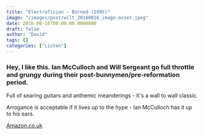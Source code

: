```yaml
---
title: "Electrafixion - Burned (1995)"
image: "/images/post/wilt_20160816_image-asset.jpeg"
date: 2016-08-16T00:00:00.0000000
draft: false
author: "David"
tags: []
categories: ["Listen"]
---
```

### Hey, I like this. Ian McCulloch and Will Sergeant go full throttle and grungy during their post-bunnymen/pre-reformation period.

 Full of searing guitars and anthemic meanderings - it's a wall to wall classic.

 Arrogance is acceptable if it lives up to the hype - Ian McCulloch has it up to his ears.

 [Amazon.co.uk](https://www.amazon.co.uk/Burned-Electrafixion/dp/B000025LFM/ref=sr_1_1?s=music&amp;ie=UTF8&amp;qid=1471335552&amp;sr=1-1&amp;keywords=electrafixion)